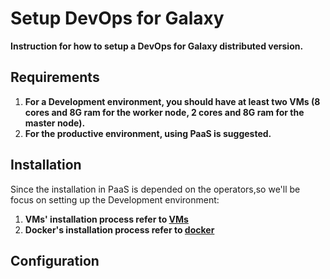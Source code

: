 # Setup DevOps for Galaxy
**Instruction for how to setup a DevOps for Galaxy distributed version.**  

## Requirements
1. **For a Development environment, you should have at least two VMs (8 cores and 8G ram for the worker node, 2 cores and 8G ram for the master node).**
2. **For the productive environment, using PaaS is suggested.**  

## Installation
Since the installation in PaaS is depended on the operators,so we'll be focus on setting up the Development environment: 
1. **VMs' installation process refer to [VMs](vm/README.md)**
2. **Docker's installation process refer to [docker](docker/README.md)**

## Configuration


